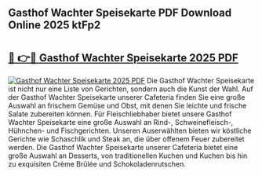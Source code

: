 ## Gasthof Wachter Speisekarte PDF Download Online 2025 ktFp2

# <h2><a href="http://gcdlbc3.nevu.top/?p=Gasthof+Wachter+Speisekarte">🔗 👉🔴 Gasthof Wachter Speisekarte 2025 PDF</a></h2>

[![Gasthof Wachter Speisekarte 2025 PDF](https://i.imgur.com/dBaPXMq.png)](http://gcdlbc3.nevu.top/?p=Gasthof+Wachter+Speisekarte)
Die Gasthof Wachter Speisekarte ist nicht nur eine Liste von Gerichten, sondern auch die Kunst der Wahl. Auf der Gasthof Wachter Speisekarte unserer Cafeteria finden Sie eine große Auswahl an frischem Gemüse und Obst, mit denen Sie leichte und frische Salate zubereiten können. Für Fleischliebhaber bietet unsere Gasthof Wachter Speisekarte eine große Auswahl an Rind-, Schweinefleisch-, Hühnchen- und Fischgerichten. Unseren Auserwählten bieten wir köstliche Gerichte wie Schaschlik und Steak an, die über offenem Feuer zubereitet werden. Die Gasthof Wachter Speisekarte unserer Cafeteria bietet eine große Auswahl an Desserts, von traditionellen Kuchen und Kuchen bis hin zu exquisiten Crème Brûlée und Schokoladenrutschen.
